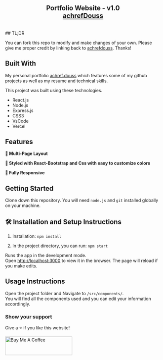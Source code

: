 <h2 align="center">
  Portfolio Website - v1.0<br/>
  <a href="https://portfolio-rho-eight-20.vercel.app/" target="_blank">achrefDouss</a>
</h2>


<br/>
## TL;DR

You can fork this repo to modify and make changes of your own. Please give me proper credit by linking back to [achrefdouss](https://github.com/AchrefDouss/Portfolio). Thanks!

## Built With

My personal portfolio <a href="https://portfolio-rho-eight-20.vercel.app/" target="_blank">achref.douss</a> which features some of my github projects as well as my resume and technical skills.<br/>

This project was built using these technologies.

- React.js
- Node.js
- Express.js
- CSS3
- VsCode
- Vercel

## Features

**📖 Multi-Page Layout**

**🎨 Styled with React-Bootstrap and Css with easy to customize colors**

**📱 Fully Responsive**

## Getting Started

Clone down this repository. You will need `node.js` and `git` installed globally on your machine.

## 🛠 Installation and Setup Instructions

1. Installation: `npm install`

2. In the project directory, you can run: `npm start`

Runs the app in the development mode.\
Open [http://localhost:3000](http://localhost:3000) to view it in the browser.
The page will reload if you make edits.

## Usage Instructions

Open the project folder and Navigate to `/src/components/`. <br/>
You will find all the components used and you can edit your information accordingly.

### Show your support

Give a ⭐ if you like this website!

<a href="https://bmc.link/achrefdouss" target="_blank"><img src="https://cdn.buymeacoffee.com/buttons/v2/default-violet.png" alt="Buy Me A Coffee" height= "60px" width= "217px" ></a>
